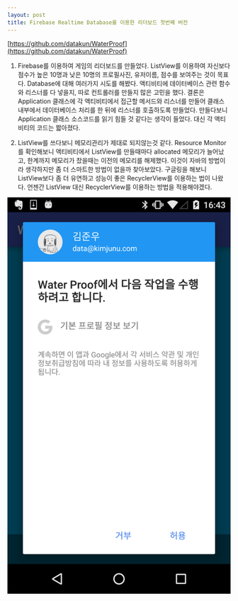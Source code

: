 ```yaml
---
layout: post
title: Firebase Realtime Database를 이용한 리더보드 첫번째 버전
---
```


[https://github.com/datakun/WaterProof](https://github.com/datakun/WaterProof)

1. Firebase를 이용하여 게임의 리더보드를 만들었다.
ListView를 이용하여 자신보다 점수가 높은 10명과 낮은 10명의 프로필사진, 유저이름, 점수를 보여주는 것이 목표다.
Database에 대해 여러가지 시도를 해봤다.
액티비티에 데이터베이스 관련 함수와 리스너를 다 넣을지, 따로 컨트롤러를 만들지 많은 고민을 했다.
결론은 Application 클래스에 각 액티비티에서 접근할 메서드와 리스너를 만들어 클래스 내부에서 데이터베이스 처리를 한 뒤에 리스너를 호출하도록 만들었다.
만들다보니 Application 클래스 소스코드를 읽기 힘들 것 같다는 생각이 들었다.
대신 각 액티비티의 코드는 짧아졌다.


2. ListView를 쓰다보니 메모리관리가 제대로 되지않는것 같다.
Resource Monitor를 확인해보니 액티비티에서 ListView를 만들때마다 allocated 메모리가 늘어났고, 한계까지 메모리가 찼을때는 이전의 메모리를 해제했다.
이것이 자바의 방법이라 생각하지만 좀 더 스마트한 방법이 없을까 찾아보았다.
구글링을 해보니 ListView보다 좀 더 유연하고 성능이 좋은 RecyclerView를 이용하는 법이 나왔다.
언젠간 ListView 대신 RecyclerView를 이용하는 방법을 적용해야겠다.

![alt 2016-06-26 02](../images/20160626-02.png)
